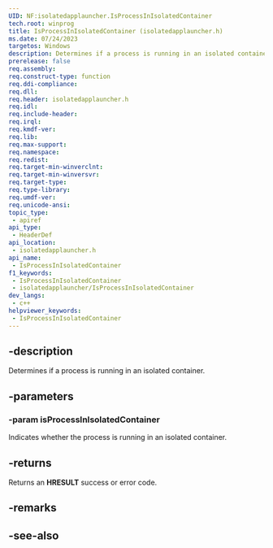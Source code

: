 ```yaml
---
UID: NF:isolatedapplauncher.IsProcessInIsolatedContainer
tech.root: winprog
title: IsProcessInIsolatedContainer (isolatedapplauncher.h)
ms.date: 07/24/2023
targetos: Windows
description: Determines if a process is running in an isolated container.
prerelease: false
req.assembly: 
req.construct-type: function
req.ddi-compliance: 
req.dll: 
req.header: isolatedapplauncher.h
req.idl: 
req.include-header: 
req.irql: 
req.kmdf-ver: 
req.lib: 
req.max-support: 
req.namespace: 
req.redist: 
req.target-min-winverclnt: 
req.target-min-winversvr: 
req.target-type: 
req.type-library: 
req.umdf-ver: 
req.unicode-ansi: 
topic_type:
 - apiref
api_type:
 - HeaderDef
api_location:
 - isolatedapplauncher.h
api_name:
 - IsProcessInIsolatedContainer
f1_keywords:
 - IsProcessInIsolatedContainer
 - isolatedapplauncher/IsProcessInIsolatedContainer
dev_langs:
 - c++
helpviewer_keywords:
 - IsProcessInIsolatedContainer
---
```


## -description

Determines if a process is running in an isolated container.

## -parameters

### -param isProcessInIsolatedContainer

Indicates whether the process is running in an isolated container.

## -returns

Returns an **HRESULT** success or error code.

## -remarks

## -see-also
